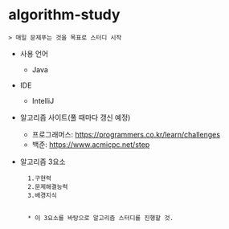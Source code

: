 algorithm-study
=============
    > 매일 문제푸는 것을 목표로 스터디 시작   

* 사용 언어   
  * Java   
  
* IDE   
  * IntelliJ   

* 알고리즘 사이트(풀 때마다 갱신 예정)
    * 프로그래머스: https://programmers.co.kr/learn/challenges
    * 백준: https://www.acmicpc.net/step


* 알고리즘 3요소


        1.구현력   
        2.문제해결능력   
        3.배경지식   


        * 이 3요소를 바탕으로 알고리즘 스터디를 진행할 것.
  
   
